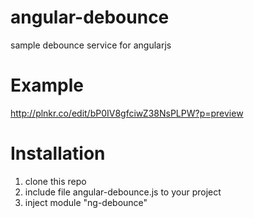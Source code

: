 # angular-debounce
sample debounce service for angularjs

# Example
  http://plnkr.co/edit/bP0IV8gfciwZ38NsPLPW?p=preview

# Installation
  1. clone this repo
  2. include file angular-debounce.js to your project
  3. inject module "ng-debounce"
